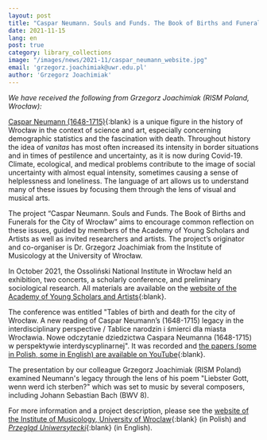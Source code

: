 ```yaml
---
layout: post
title: "Caspar Neumann. Souls and Funds. The Book of Births and Funerals for the City of Wrocław"
date: 2021-11-15
lang: en
post: true
category: library_collections
image: "/images/news/2021-11/caspar_neumann_website.jpg"
email: 'grzegorz.joachimiak@uwr.edu.pl'
author: 'Grzegorz Joachimiak'
---
```


_We have received the following from Grzegorz Joachimiak (RISM Poland, Wrocław):_  

[Caspar Neumann (1648-1715)](https://opac.rism.info/metaopac/perma.do?v=rism&q=-1%3d%22pe41024880%22){:blank} is a unique figure in the history of Wrocław in the context of science and art, especially concerning demographic statistics and the fascination with death. Throughout history the idea of _vanitas_ has most often increased its intensity in border situations and in times of pestilence and uncertainty, as it is now during Covid-19. Climate, ecological, and medical problems contribute to the image of social uncertainty with almost equal intensity, sometimes causing a sense of helplessness and loneliness. The language of art allows us to understand many of these issues by focusing them through the lens of visual and musical arts.  

The project “Caspar Neumann. Souls and Funds. The Book of Births and Funerals for the City of Wrocław” aims to encourage common reflection on these issues, guided by members of the Academy of Young Scholars and Artists as well as invited researchers and artists. The project’s originator and co-organiser is Dr. Grzegorz Joachimiak from the Institute of Musicology at the University of Wrocław.  

In October 2021, the Ossoliński National Institute in Wrocław held an exhibition, two concerts, a scholarly conference, and preliminary sociological research. All materials are available on the [website of the Academy of Young Scholars and Artists](https://akademia.wroc.pl/pl/index.php/2021/10/22/caspar-neumann-souls-and-funds-book-of-births-and-funerals-for-the-city-of-wroclaw-2/){:blank}.  

The conference was entitled  "Tables of birth and death for the city of Wrocław. A new reading of Caspar Neumann’s (1648-1715) legacy in the interdisciplinary perspective / Tablice narodzin i śmierci dla miasta Wrocławia. Nowe odczytanie dziedzictwa Caspara Neumanna (1648-1715) w perspektywie interdyscyplinarnej". It was recorded and [the papers (some in Polish, some in English) are available on YouTube](https://www.youtube.com/watch?v=a6NtQI4bUMg&list=PLgT3E3OoyQVRrScr3aI0VEQQnHcE4dfqe&index=1){:blank}.  

The presentation by our colleague Grzegorz Joachimiak (RISM Poland) examined Neumann's legacy through the lens of his poem "Liebster Gott, wenn werd ich sterben?" which was set to music by several composers, including Johann Sebastian Bach (BWV 8).  

For more information and a project description, please see the [website of the Institute of Musicology, University of Wroclaw](http://muzykologia.uni.wroc.pl/Instytut-Muzykologii/Aktualnosci/Caspar-Neumann){:blank} (in Polish) and [_Przegląd Uniwersytecki_](https://uni.wroc.pl/en/caspar-neumann-souls-and-funds-book-of-births-and-funerals-for-the-city-of-wroclaw/){:blank} (in English).
